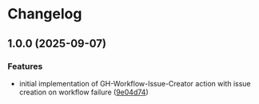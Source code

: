 # Changelog

## 1.0.0 (2025-09-07)


### Features

* initial implementation of GH-Workflow-Issue-Creator action with issue creation on workflow failure ([9e04d74](https://github.com/sirfifer/gh-workflow-issue-creator/commit/9e04d74ca08e30b5e9768f7514bf38d8cb31690c))

